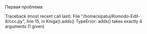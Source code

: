 Первая проблема:


Traceback (most recent call last):
  File "/home/sipatuj/Komodo-Edit-8/ccc.py", line 15, in <module>
    Kniga().adds()
TypeError: adds() takes exactly 4 arguments (1 given)
